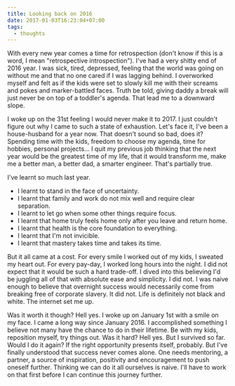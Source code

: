 ```yaml
---
title: Looking back on 2016
date: 2017-01-03T16:23:04+07:00
tags:
  - thoughts
---
```


With every new year comes a time for retrospection (don't know if this is a word, I mean "retrospective introspection"). I've had a very shitty end of 2016 year. I was sick, tired, depressed, feeling that the world was going on without me and that no one cared if I was lagging behind. I overworked myself and felt as if the kids were set to slowly kill me with their screams and pokes and marker-battled faces. Truth be told, giving daddy a break will just never be on top of a toddler's agenda. That lead me to a downward slope. 

I woke up on the 31st feeling I would never make it to 2017. I just couldn't figure out why I came to such a state of exhaustion. Let's face it, I've been a house-husband for a year now. That doesn't sound so bad, does it? Spending time with the kids, freedom to choose my agenda, time for hobbies, personal projects... I quit my previous job thinking that the next year would be the greatest time of my life, that it would transform me, make me a better man, a better dad, a smarter engineer. That's partially true.

I've learnt so much last year.

- I learnt to stand in the face of uncertainty. 
- I learnt that family and work do not mix well and require clear separation.
- I learnt to let go when some other things require focus.
- I learnt that home truly feels home only after you leave and return home.
- I learnt that health is the core foundation to everything. 
- I learnt that I'm not invicible.
- I learnt that mastery takes time and takes its time.

But it all came at a cost. For every smile I worked out of my kids, I sweated my heart out. For every pay-day, I worked long hours into the night. I did not expect that it would be such a hard trade-off. I dived into this believing I'd be juggling all of that with absolute ease and simplicity. I did not. I was naive enough to believe that overnight success would necessarily come from breaking free of corporate slavery. It did not. Life is definitely not black and white. The internet set me up.

Was it worth it though? Hell yes. I woke up on January 1st with a smile on my face. I came a long way since January 2016. I accomplished something I believe not many have the chance to do in their lifetime. Be with my kids, reposition myself, try things out. Was it hard? Hell yes. But I survived so far. Would I do it again? If the right opportunity presents itself, probably. But I've finally understood that success never comes alone. One needs mentoring, a partner, a source of inspiration, positivity and encouragement to push oneself further. Thinking we can do it all ourselves is naive. I'll have to work on that first before I can continue this journey further.